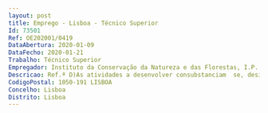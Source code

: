 ```yaml
--- 
layout: post
title: Emprego - Lisboa - Técnico Superior
Id: 73501
Ref: OE202001/0419
DataAbertura: 2020-01-09
DataFecho: 2020-01-21
Trabalho: Técnico Superior
Empregador: Instituto da Conservação da Natureza e das Florestas, I.P.
Descricao: Ref.ª D)As atividades a desenvolver consubstanciam  se, designadamente, no desempenho das seguintestarefas Garantir a gestão e execução do orçamento em estrito cumprimento das normas legais eregulamentares aplicáveis Assegurar a contabilidade do ICNF, e dos instrumentos financeiros que funcionam junto dele,executar diversos procedimentos de controlo característicos do sistema de controlo interno Desempenhar funções na área financeira ao nível da gestão orçamental Elaborar a proposta anual de orçamento, a conta de gerência, bem como os demais instrumentosde gestão previsional e de prestação de contas do ICNF e dos instrumentos financeirosque junto dele funcionam Controlar a execução orçamental dos orçamentos de funcionamento e de investimento Organizar os processos de alteração orçamental Elaborar informações e propostas no âmbito das matérias cometidas à unidade orgânica Compilar a informação financeira, com vista à elaboração de relatórios financeiros Elaborar e prestar informação financeira e fiscal a diversas entidades externas.Ref.ª F) E G)As atividades a desenvolver consubstanciam  se, designadamente, no desempenho das seguintestarefas Funções consultivas, de estudo, planeamento, elaboração de pareceres e projetos relativosà gestão jurídica e técnica de Recursos Humanos, nomeadamente, a elaboração de normativosinternos, aplicação do Sistema Integrado de Gestão e Avaliação de Desempenho dos Trabalhadoresda Administração Pública (SIADAP) e sua interligação com o regime de carreiras e o estatutoremuneratório, recrutamento e seleção de pessoal e inerentes procedimentos concursais, instrumentosde regulamentação coletiva de trabalho que visem a integração dos regimes de pessoaldo ICNF, I. P.
CodigoPostal: 1050-191 LISBOA
Concelho: Lisboa
Distrito: Lisboa
--- 
```

